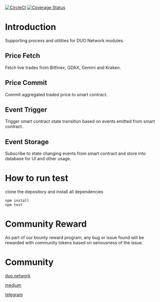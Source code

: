 [![CircleCI](https://circleci.com/gh/FinBook/duo-admin.svg?style=svg)](https://circleci.com/gh/FinBook/duo-admin)
[![Coverage Status](https://coveralls.io/repos/github/FinBook/duo-admin/badge.svg)](https://coveralls.io/github/FinBook/duo-admin)
# Introduction
Supporting process and utilities for DUO Network modules.

## Price Fetch
Fetch live trades from Bitfinex,  GDAX, Gemini and Kraken.

## Price Commit
Commit aggregated traded price to smart contract.

## Event Trigger
Trigger smart contract state transition based on events emitted from smart contract.

## Event Storage
Subscribe to state changing events from smart contract and store into database for UI and other usage.

# How to run test
clone the depository and install all dependencies     

```
npm install
npm test
```

# Community Reward
As part of our bounty reward program, any bug or issue found will be rewarded with community tokens based on seriousness of the issue.

# Community
[duo.network](https://duo.network)

[medium](https://medium.com/duo-network)

[telegram](https://t.me/duonetwork)
